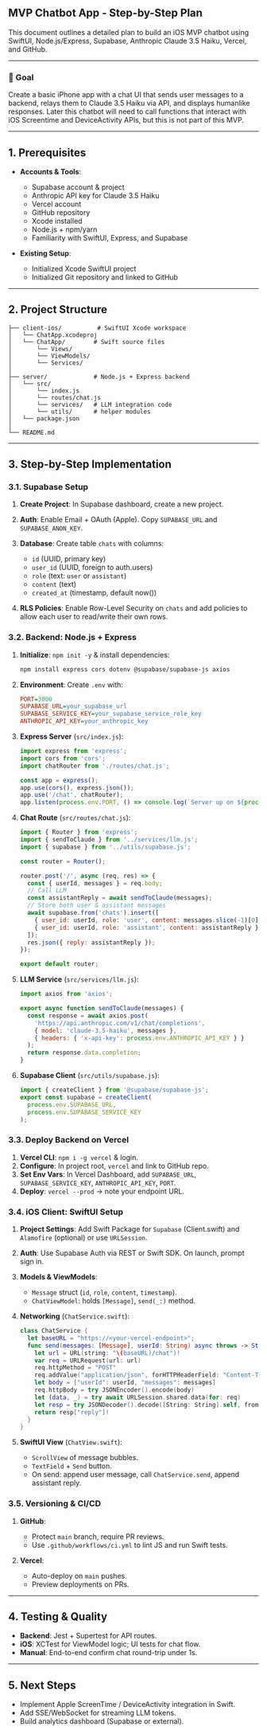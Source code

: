 ## MVP Chatbot App - Step-by-Step Plan

This document outlines a detailed plan to build an iOS MVP chatbot using SwiftUI, Node.js/Express, Supabase, Anthropic Claude 3.5 Haiku, Vercel, and GitHub.

---

### 🎯 Goal

Create a basic iPhone app with a chat UI that sends user messages to a backend, relays them to Claude 3.5 Haiku via API, and displays humanlike responses.
Later this chatbot will need to call functions that interact with iOS Screentime and DeviceActivity APIs, but this is not part of this MVP.

---

## 1. Prerequisites

* **Accounts & Tools**:

  * Supabase account & project
  * Anthropic API key for Claude 3.5 Haiku
  * Vercel account
  * GitHub repository
  * Xcode installed
  * Node.js + npm/yarn
  * Familiarity with SwiftUI, Express, and Supabase

* **Existing Setup**:

  * Initialized Xcode SwiftUI project
  * Initialized Git repository and linked to GitHub

---

## 2. Project Structure

```text
├── client-ios/          # SwiftUI Xcode workspace
│   └── ChatApp.xcodeproj
│   └── ChatApp/        # Swift source files
│       └── Views/
│       └── ViewModels/
│       └── Services/
│
├── server/             # Node.js + Express backend
│   └── src/
│       └── index.js
│       └── routes/chat.js
│       └── services/   # LLM integration code
│       └── utils/      # helper modules
│   └── package.json
│
└── README.md
```

---

## 3. Step-by-Step Implementation

### 3.1. Supabase Setup

1. **Create Project**: In Supabase dashboard, create a new project.
2. **Auth**: Enable Email + OAuth (Apple). Copy `SUPABASE_URL` and `SUPABASE_ANON_KEY`.
3. **Database**: Create table `chats` with columns:

   * `id` (UUID, primary key)
   * `user_id` (UUID, foreign to auth.users)
   * `role` (text: `user` or `assistant`)
   * `content` (text)
   * `created_at` (timestamp, default now())
4. **RLS Policies**: Enable Row-Level Security on `chats` and add policies to allow each user to read/write their own rows.

### 3.2. Backend: Node.js + Express

1. **Initialize**: `npm init -y` & install dependencies:

   ```bash
   npm install express cors dotenv @supabase/supabase-js axios
   ```
2. **Environment**: Create `.env` with:

   ```ini
   PORT=3000
   SUPABASE_URL=your_supabase_url
   SUPABASE_SERVICE_KEY=your_supabase_service_role_key
   ANTHROPIC_API_KEY=your_anthropic_key
   ```
3. **Express Server** (`src/index.js`):

   ```js
   import express from 'express';
   import cors from 'cors';
   import chatRouter from './routes/chat.js';

   const app = express();
   app.use(cors(), express.json());
   app.use('/chat', chatRouter);
   app.listen(process.env.PORT, () => console.log(`Server up on ${process.env.PORT}`));
   ```
4. **Chat Route** (`src/routes/chat.js`):

   ```js
   import { Router } from 'express';
   import { sendToClaude } from '../services/llm.js';
   import { supabase } from '../utils/supabase.js';

   const router = Router();

   router.post('/', async (req, res) => {
     const { userId, messages } = req.body;
     // Call LLM
     const assistantReply = await sendToClaude(messages);
     // Store both user & assistant messages
     await supabase.from('chats').insert([
       { user_id: userId, role: 'user', content: messages.slice(-1)[0].content },
       { user_id: userId, role: 'assistant', content: assistantReply }
     ]);
     res.json({ reply: assistantReply });
   });

   export default router;
   ```
5. **LLM Service** (`src/services/llm.js`):

   ```js
   import axios from 'axios';

   export async function sendToClaude(messages) {
     const response = await axios.post(
       'https://api.anthropic.com/v1/chat/completions',
       { model: 'claude-3.5-haiku', messages },
       { headers: { 'x-api-key': process.env.ANTHROPIC_API_KEY } }
     );
     return response.data.completion;
   }
   ```
6. **Supabase Client** (`src/utils/supabase.js`):

   ```js
   import { createClient } from '@supabase/supabase-js';
   export const supabase = createClient(
     process.env.SUPABASE_URL,
     process.env.SUPABASE_SERVICE_KEY
   );
   ```

### 3.3. Deploy Backend on Vercel

1. **Vercel CLI**: `npm i -g vercel` & login.
2. **Configure**: In project root, `vercel` and link to GitHub repo.
3. **Set Env Vars**: In Vercel Dashboard, add `SUPABASE_URL`, `SUPABASE_SERVICE_KEY`, `ANTHROPIC_API_KEY`, `PORT`.
4. **Deploy**: `vercel --prod` → note your endpoint URL.

### 3.4. iOS Client: SwiftUI Setup

1. **Project Settings**: Add Swift Package for `Supabase` (Client.swift) and `Alamofire` (optional) or use `URLSession`.
2. **Auth**: Use Supabase Auth via REST or Swift SDK. On launch, prompt sign in.
3. **Models & ViewModels**:

   * `Message` struct (`id`, `role`, `content`, `timestamp`).
   * `ChatViewModel`: holds `[Message]`, `send(_:)` method.
4. **Networking** (`ChatService.swift`):

   ```swift
   class ChatService {
     let baseURL = "https://<your-vercel-endpoint>";
     func send(messages: [Message], userId: String) async throws -> String {
       let url = URL(string: "\(baseURL)/chat")!
       var req = URLRequest(url: url)
       req.httpMethod = "POST"
       req.addValue("application/json", forHTTPHeaderField: "Content-Type")
       let body = ["userId": userId, "messages": messages]
       req.httpBody = try JSONEncoder().encode(body)
       let (data, _) = try await URLSession.shared.data(for: req)
       let resp = try JSONDecoder().decode([String: String].self, from: data)
       return resp["reply"]!
     }
   }
   ```
5. **SwiftUI View** (`ChatView.swift`):

   * `ScrollView` of message bubbles.
   * `TextField` + `Send` button.
   * On send: append user message, call `ChatService.send`, append assistant reply.

### 3.5. Versioning & CI/CD

1. **GitHub**:

   * Protect `main` branch, require PR reviews.
   * Use `.github/workflows/ci.yml` to lint JS and run Swift tests.
2. **Vercel**:

   * Auto-deploy on `main` pushes.
   * Preview deployments on PRs.

---

## 4. Testing & Quality

* **Backend**: Jest + Supertest for API routes.
* **iOS**: XCTest for ViewModel logic; UI tests for chat flow.
* **Manual**: End-to-end confirm chat round-trip under 1s.

---

## 5. Next Steps

* Implement Apple ScreenTime / DeviceActivity integration in Swift.
* Add SSE/WebSocket for streaming LLM tokens.
* Build analytics dashboard (Supabase or external).
